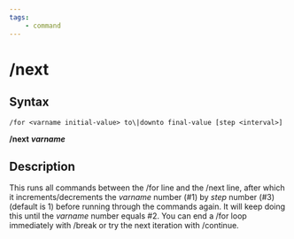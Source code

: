 ```yaml
---
tags:
    - command
---
```

# /next

## Syntax

```eqcommand
/for <varname initial-value> to\|downto final-value [step <interval>]
```

**/next** _**varname**_

## Description

This runs all commands between the /for line and the /next line, after which it increments/decrements the _varname_ number (\#1\) by _step_ number (\#3) \(default is 1) before running through the commands again. It will keep doing this until the _varname_ number equals \#2. You can end a /for loop immediately with /break or try the next iteration with /continue.
